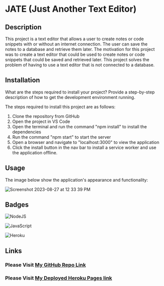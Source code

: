 # JATE (Just Another Text Editor)

## Description

This project is a text editor that allows a user to create notes or code snippets with or without an internet connection. The user can save the notes to a database and retrieve them later. The motivation for this project was to create a text editor that could be used to create notes or code snippets that could be saved and retrieved later. This project solves the problem of having to use a text editor that is not connected to a database. 

## Installation

What are the steps required to install your project? Provide a step-by-step description of how to get the development environment running.

The steps required to install this project are as follows:

1. Clone the repository from GitHub
2. Open the project in VS Code
3. Open the terminal and run the command "npm install" to install the dependencies
4. Run the command "npm start" to start the server
5. Open a browser and navigate to "localhost:3000" to view the application
6. Click  the install button in the nav bar to install a service worker and use the application offline.

## Usage

The image below show the application's appearance and functionality:

![Screenshot 2023-08-27 at 12 33 39 PM](https://github.com/RepoPanda/tech-blog/assets/124810474/58e69652-a208-4679-a08d-f42f44be2e2a)

## Badges

![NodeJS](https://img.shields.io/badge/node.js-6DA55F?style=for-the-badge&logo=node.js&logoColor=white)

![JavaScript](https://img.shields.io/badge/javascript-%23323330.svg?style=for-the-badge&logo=javascript&logoColor=%23F7DF1E)

![Heroku](https://img.shields.io/badge/heroku-%23430098.svg?style=for-the-badge&logo=heroku&logoColor=white)



## Links

### Please Visit [My GitHub Repo Link](https://github.com/RepoPanda/jate)
### Please Visit [My Deployed Heroku Pages link](https://repopanda-jate-084b18d03c15.herokuapp.com)


